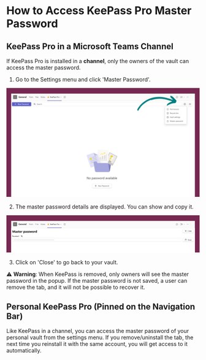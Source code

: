 # How to Access KeePass Pro Master Password

## KeePass Pro in a Microsoft Teams Channel

If KeePass Pro is installed in a **channel**, only the owners of the vault can access the master password.

1. Go to the Settings menu and click 'Master Password'.

![Settings Menu](../../../.vuepress/public/assets/img/teams-pro/keepass-pro/1.png)

2. The master password details are displayed. You can show and copy it.

![Master Password Details](../../../.vuepress/public/assets/img/teams-pro/keepass-pro/master-password.png)

3. Click on 'Close' to go back to your vault.

⚠️ **Warning**: When KeePass is removed, only owners will see the master password in the popup. If the master password is not saved, a user can remove the tab, and it will not be possible to recover it.

## Personal KeePass Pro (Pinned on the Navigation Bar)

Like KeePass in a channel, you can access the master password of your personal vault from the settings menu.
If you remove/uninstall the tab, the next time you reinstall it with the same account, you will get access to it automatically.

<Hubspot />